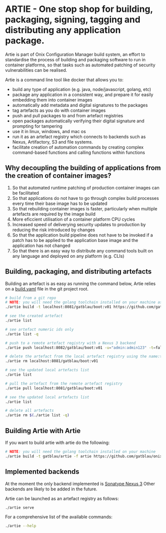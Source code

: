 # ARTIE - One stop shop for building, packaging, signing, tagging and distributing any application package.

Artie is part of Onix Configuration Manager build system, an effort to standardise the process of building and packaging software
to run in container platforms, so that tasks such as automated patching of security vulnerabilities can be realised.

Artie is a command line tool like docker that allows you to:

- build any type of application (e.g. java, node/javascript, golang, etc)
- package any application in a consistent way, and prepare it for easily embedding them into container images
- automatically add metadata and digital signatures to the packages
- tag artefacts as you do with container images
- push and pull packages to and from artefact registries
- open packages automatically verifying their digital signature and prompting for tampering
- use it in linux, windows, and mac os
- run it as an artefact registry which connects to backends such as Nexus, Artifactory, S3 and file systems.
- facilitate creation of automation commands by creating complex command-based functions and calling functions within functions

## Why decoupling the building of applications from the  creation of container images?

1. So that automated runtime patching of production container images can be facilitated
2. So that applications do not have to go through complex build processes every time their base image has to be updated
3. So that rebuilding container images is faster, particularly when multiple artefacts are required by the image build
4. More eficcient utilisation of a container platform CPU cycles
5. Increased speed of deliverying security updates to production by reducing the risk introduced by changes
6. So that the application build pipeline does not have to be invoked if a patch has to be applied to the application base image and the application has not changed
7. So that there is an easy way to distribute any command tools built on any language and deployed on any platform (e.g. CLIs)

## Building, packaging, and distributing artefacts

Building an artefact is as easy as running the command below, Artie relies on a [build.yaml](build.yaml) file in the git
project root.

```sh
# build from a git repo
# NOTE: you will need the golang toolchain installed on your machine as boot is built using go
./artie build -t localhost:8081/gatblau/boot:v01 https://github.com/gatblau/boot

# see the created artefact
./artie list

# see artefact numeric ids only
./artie list -q

# push to a remote artefact registry with a Nexus 3 backend
./artie push localhost:8082/gatblau/boot:v01 -u="admin:admin123" -t=false

# delete the artefact from the local artefact registry using the name:tag
./artie rm localhost:8081/gatblau/boot:v01

# see the updated local artefacts list
./artie list

# pull the artefact from the remote artefact registry
./artie pull localhost:8081/gatblau/boot:v01

# see the updated local artefacts list
./artie list

# delete all artefacts
./artie rm $(./artie list -q)
```

## Building Artie with Artie

If you want to build artie with artie do the following:

```sh
# NOTE: you will need the golang toolchain installed on your machine
./artie build -t gatblau/artie -f artie https://github.com/gatblau/onix
```

## Implemented backends

At the moment the only backend implemented is [Sonatype Nexus 3](https://help.sonatype.com/repomanager3)
Other backends are likely to be added in the future.

Artie can be launched as an artefact registry as follows:

```sh
./artie serve
```

For a comprehensive list of the available commands:

```sh
./artie --help
```